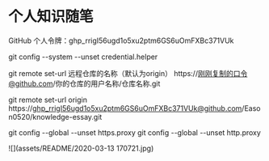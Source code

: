 # 个人知识随笔

GitHub 个人令牌：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





git config --system --unset credential.helper

 git remote set-url 远程仓库的名称（默认为origin） https://刚刚复制的口令@github.com/你的仓库的用户名称/仓库名称.git

 git remote set-url origin https://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@github.com/Eason0520/knowledge-essay.git

git config --global --unset https.proxy
git config --global --unset http.proxy



![](assets/README/2020-03-13 170721.jpg)